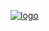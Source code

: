 [![logo](https://raw.githubusercontent.com/alix-tz/lebotde7lieux/master/img/logo_botde7lieux_sm.png)](https://twitter.com/lebotde7lieux)
